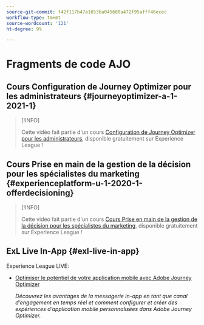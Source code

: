 ```yaml
---
source-git-commit: f42f117b47a16536a045688a472f95afff46ecec
workflow-type: tm+mt
source-wordcount: '121'
ht-degree: 9%

---
```

# Fragments de code AJO

## Cours Configuration de Journey Optimizer pour les administrateurs {#journeyoptimizer-a-1-2021-1}

>[!INFO]
>
> Cette vidéo fait partie d&#39;un cours [Configuration de Journey Optimizer pour les administrateurs](https://experienceleague.adobe.com/docs/courses/using/journeyoptimizer-a-1-2021-1.html), disponible gratuitement sur Experience League !

## Cours Prise en main de la gestion de la décision pour les spécialistes du marketing {#experienceplatform-u-1-2020-1-offerdecisioning}

>[!INFO]
>
> Cette vidéo fait partie d&#39;un cours [Cours Prise en main de la gestion de la décision pour les spécialistes du marketing](https://experienceleague.adobe.com/docs/courses/using/experienceplatform-u-1-2020-1-offerdecisioning.html?lang=fr), disponible gratuitement sur Experience League !

## ExL Live In-App {#exl-live-in-app}

Experience League LIVE:

* [Optimiser le potentiel de votre application mobile avec Adobe Journey Optimizer](https://experienceleague.adobe.com/docs/events/experience-league-live-recordings/episodes/exl-live-episode-5-24-23.html?lang=en)

   *Découvrez les avantages de la messagerie in-app en tant que canal d’engagement en temps réel et comment configurer et créer des expériences d’application mobile personnalisées dans Adobe Journey Optimizer.*

